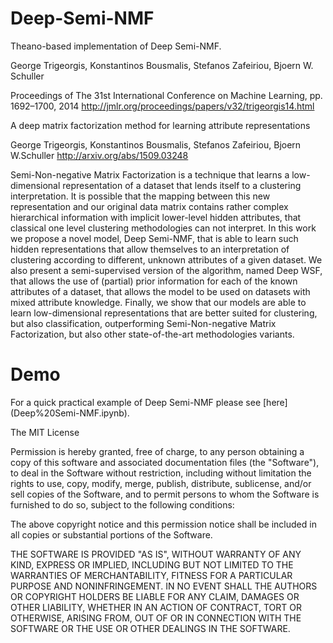 # Deep-Semi-NMF
Theano-based implementation of Deep Semi-NMF.

George Trigeorgis, Konstantinos Bousmalis, Stefanos Zafeiriou, Bjoern W. Schuller 

Proceedings of The 31st International Conference on Machine Learning, pp. 1692–1700, 2014
http://jmlr.org/proceedings/papers/v32/trigeorgis14.html

A deep matrix factorization method for learning attribute representations

George Trigeorgis, Konstantinos Bousmalis, Stefanos Zafeiriou, Bjoern W.Schuller
http://arxiv.org/abs/1509.03248

Semi-Non-negative Matrix Factorization is a technique that learns a low-dimensional representation of a dataset that lends itself to a clustering interpretation. It is possible that the mapping between this new representation and our original data matrix contains rather complex hierarchical information with implicit lower-level hidden attributes, that classical one level clustering methodologies can not interpret. In this work we propose a novel model, Deep Semi-NMF, that is able to learn such hidden representations that allow themselves to an interpretation of clustering  according to different, unknown attributes of a given dataset. We also present a semi-supervised version of the algorithm, named Deep WSF, that allows the use of (partial) prior information for each of the known attributes of a dataset, that allows the model to be used on datasets with mixed attribute knowledge. Finally, we show that our models are able to learn low-dimensional representations that are better suited for clustering, but also classification, outperforming Semi-Non-negative Matrix Factorization, but also other state-of-the-art methodologies variants. 

Demo
====
For a quick practical example of Deep Semi-NMF please see [here] (Deep%20Semi-NMF.ipynb).


The MIT License

Permission is hereby granted, free of charge, to any person obtaining a copy
of this software and associated documentation files (the "Software"), to deal
in the Software without restriction, including without limitation the rights
to use, copy, modify, merge, publish, distribute, sublicense, and/or sell
copies of the Software, and to permit persons to whom the Software is
furnished to do so, subject to the following conditions:

The above copyright notice and this permission notice shall be included in
all copies or substantial portions of the Software.

THE SOFTWARE IS PROVIDED "AS IS", WITHOUT WARRANTY OF ANY KIND, EXPRESS OR
IMPLIED, INCLUDING BUT NOT LIMITED TO THE WARRANTIES OF MERCHANTABILITY,
FITNESS FOR A PARTICULAR PURPOSE AND NONINFRINGEMENT. IN NO EVENT SHALL THE
AUTHORS OR COPYRIGHT HOLDERS BE LIABLE FOR ANY CLAIM, DAMAGES OR OTHER
LIABILITY, WHETHER IN AN ACTION OF CONTRACT, TORT OR OTHERWISE, ARISING FROM,
OUT OF OR IN CONNECTION WITH THE SOFTWARE OR THE USE OR OTHER DEALINGS IN
THE SOFTWARE.
